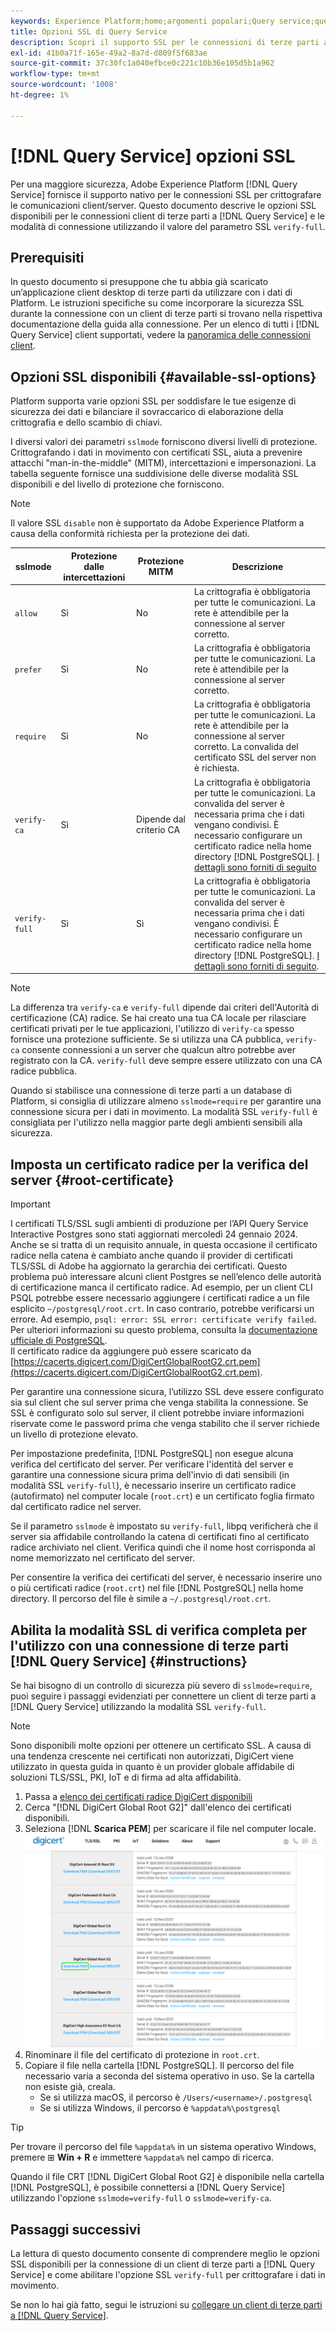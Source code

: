 ```yaml
---
keywords: Experience Platform;home;argomenti popolari;Query service;query service;connect;connect to query service;SSL;ssl;sslmode;
title: Opzioni SSL di Query Service
description: Scopri il supporto SSL per le connessioni di terze parti a Adobe Experience Platform Query Service e come connettersi utilizzando la modalità SSL verify-full.
exl-id: 41b0a71f-165e-49a2-8a7d-d809f5f683ae
source-git-commit: 37c30fc1a040efbce0c221c10b36e105d5b1a962
workflow-type: tm+mt
source-wordcount: '1008'
ht-degree: 1%

---
```


# [!DNL Query Service] opzioni SSL

Per una maggiore sicurezza, Adobe Experience Platform [!DNL Query Service] fornisce il supporto nativo per le connessioni SSL per crittografare le comunicazioni client/server. Questo documento descrive le opzioni SSL disponibili per le connessioni client di terze parti a [!DNL Query Service] e le modalità di connessione utilizzando il valore del parametro SSL `verify-full`.

## Prerequisiti

In questo documento si presuppone che tu abbia già scaricato un’applicazione client desktop di terze parti da utilizzare con i dati di Platform. Le istruzioni specifiche su come incorporare la sicurezza SSL durante la connessione con un client di terze parti si trovano nella rispettiva documentazione della guida alla connessione. Per un elenco di tutti i [!DNL Query Service] client supportati, vedere la [panoramica delle connessioni client](./overview.md).

## Opzioni SSL disponibili {#available-ssl-options}

Platform supporta varie opzioni SSL per soddisfare le tue esigenze di sicurezza dei dati e bilanciare il sovraccarico di elaborazione della crittografia e dello scambio di chiavi.

I diversi valori dei parametri `sslmode` forniscono diversi livelli di protezione. Crittografando i dati in movimento con certificati SSL, aiuta a prevenire attacchi &quot;man-in-the-middle&quot; (MITM), intercettazioni e impersonazioni. La tabella seguente fornisce una suddivisione delle diverse modalità SSL disponibili e del livello di protezione che forniscono.

>[!NOTE]
>
> Il valore SSL `disable` non è supportato da Adobe Experience Platform a causa della conformità richiesta per la protezione dei dati.

| sslmode | Protezione dalle intercettazioni | Protezione MITM | Descrizione |
|---|---|---|---|
| `allow` | Sì | No | La crittografia è obbligatoria per tutte le comunicazioni. La rete è attendibile per la connessione al server corretto. |
| `prefer` | Sì | No | La crittografia è obbligatoria per tutte le comunicazioni. La rete è attendibile per la connessione al server corretto. |
| `require` | Sì | No | La crittografia è obbligatoria per tutte le comunicazioni. La rete è attendibile per la connessione al server corretto. La convalida del certificato SSL del server non è richiesta. |
| `verify-ca` | Sì | Dipende dal criterio CA | La crittografia è obbligatoria per tutte le comunicazioni. La convalida del server è necessaria prima che i dati vengano condivisi. È necessario configurare un certificato radice nella home directory [!DNL PostgreSQL]. [I dettagli sono forniti di seguito](#instructions) |
| `verify-full` | Sì | Sì | La crittografia è obbligatoria per tutte le comunicazioni. La convalida del server è necessaria prima che i dati vengano condivisi. È necessario configurare un certificato radice nella home directory [!DNL PostgreSQL]. [I dettagli sono forniti di seguito](#instructions). |

>[!NOTE]
>
>La differenza tra `verify-ca` e `verify-full` dipende dai criteri dell&#39;Autorità di certificazione (CA) radice. Se hai creato una tua CA locale per rilasciare certificati privati per le tue applicazioni, l&#39;utilizzo di `verify-ca` spesso fornisce una protezione sufficiente. Se si utilizza una CA pubblica, `verify-ca` consente connessioni a un server che qualcun altro potrebbe aver registrato con la CA. `verify-full` deve sempre essere utilizzato con una CA radice pubblica.

Quando si stabilisce una connessione di terze parti a un database di Platform, si consiglia di utilizzare almeno `sslmode=require` per garantire una connessione sicura per i dati in movimento. La modalità SSL `verify-full` è consigliata per l&#39;utilizzo nella maggior parte degli ambienti sensibili alla sicurezza.

## Imposta un certificato radice per la verifica del server {#root-certificate}

>[!IMPORTANT]
>
>I certificati TLS/SSL sugli ambienti di produzione per l’API Query Service Interactive Postgres sono stati aggiornati mercoledì 24 gennaio 2024.<br>Anche se si tratta di un requisito annuale, in questa occasione il certificato radice nella catena è cambiato anche quando il provider di certificati TLS/SSL di Adobe ha aggiornato la gerarchia dei certificati. Questo problema può interessare alcuni client Postgres se nell’elenco delle autorità di certificazione manca il certificato radice. Ad esempio, per un client CLI PSQL potrebbe essere necessario aggiungere i certificati radice a un file esplicito `~/postgresql/root.crt`. In caso contrario, potrebbe verificarsi un errore. Ad esempio, `psql: error: SSL error: certificate verify failed`. Per ulteriori informazioni su questo problema, consulta la [documentazione ufficiale di PostgreSQL](https://www.postgresql.org/docs/current/libpq-ssl.html#LIBQ-SSL-CERTIFICATES).<br>Il certificato radice da aggiungere può essere scaricato da [https://cacerts.digicert.com/DigiCertGlobalRootG2.crt.pem](https://cacerts.digicert.com/DigiCertGlobalRootG2.crt.pem).

Per garantire una connessione sicura, l’utilizzo SSL deve essere configurato sia sul client che sul server prima che venga stabilita la connessione. Se SSL è configurato solo sul server, il client potrebbe inviare informazioni riservate come le password prima che venga stabilito che il server richiede un livello di protezione elevato.

Per impostazione predefinita, [!DNL PostgreSQL] non esegue alcuna verifica del certificato del server. Per verificare l&#39;identità del server e garantire una connessione sicura prima dell&#39;invio di dati sensibili (in modalità SSL `verify-full`), è necessario inserire un certificato radice (autofirmato) nel computer locale (`root.crt`) e un certificato foglia firmato dal certificato radice nel server.

Se il parametro `sslmode` è impostato su `verify-full`, libpq verificherà che il server sia affidabile controllando la catena di certificati fino al certificato radice archiviato nel client. Verifica quindi che il nome host corrisponda al nome memorizzato nel certificato del server.

Per consentire la verifica dei certificati del server, è necessario inserire uno o più certificati radice (`root.crt`) nel file [!DNL PostgreSQL] nella home directory. Il percorso del file è simile a `~/.postgresql/root.crt`.

## Abilita la modalità SSL di verifica completa per l&#39;utilizzo con una connessione di terze parti [!DNL Query Service] {#instructions}

Se hai bisogno di un controllo di sicurezza più severo di `sslmode=require`, puoi seguire i passaggi evidenziati per connettere un client di terze parti a [!DNL Query Service] utilizzando la modalità SSL `verify-full`.

>[!NOTE]
>
>Sono disponibili molte opzioni per ottenere un certificato SSL. A causa di una tendenza crescente nei certificati non autorizzati, DigiCert viene utilizzato in questa guida in quanto è un provider globale affidabile di soluzioni TLS/SSL, PKI, IoT e di firma ad alta affidabilità.

1. Passa a [elenco dei certificati radice DigiCert disponibili](https://www.digicert.com/kb/digicert-root-certificates.htm)
1. Cerca &quot;[!DNL DigiCert Global Root G2]&quot; dall&#39;elenco dei certificati disponibili.
1. Seleziona [!DNL **Scarica PEM**] per scaricare il file nel computer locale.
   ![Elenco dei certificati radice DigiCert disponibili con PEM di download evidenziato.](../images/clients/ssl-modes/digicert.png)
1. Rinominare il file del certificato di protezione in `root.crt`.
1. Copiare il file nella cartella [!DNL PostgreSQL]. Il percorso del file necessario varia a seconda del sistema operativo in uso. Se la cartella non esiste già, creala.
   - Se si utilizza macOS, il percorso è `/Users/<username>/.postgresql`
   - Se si utilizza Windows, il percorso è `%appdata%\postgresql`

>[!TIP]
>
>Per trovare il percorso del file `%appdata%` in un sistema operativo Windows, premere ⊞ **Win + R** e immettere `%appdata%` nel campo di ricerca.

Quando il file CRT [!DNL DigiCert Global Root G2] è disponibile nella cartella [!DNL PostgreSQL], è possibile connettersi a [!DNL Query Service] utilizzando l&#39;opzione `sslmode=verify-full` o `sslmode=verify-ca`.

## Passaggi successivi

La lettura di questo documento consente di comprendere meglio le opzioni SSL disponibili per la connessione di un client di terze parti a [!DNL Query Service] e come abilitare l&#39;opzione SSL `verify-full` per crittografare i dati in movimento.

Se non lo hai già fatto, segui le istruzioni su [collegare un client di terze parti a [!DNL Query Service]](./overview.md).
